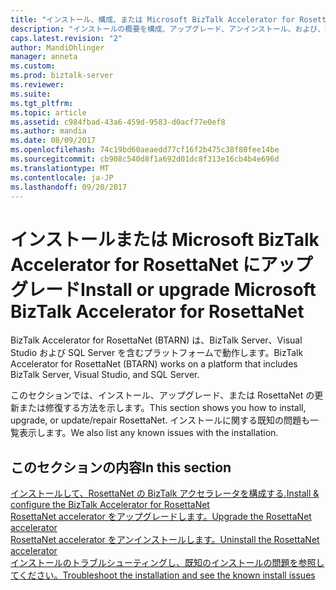 ```yaml
---
title: "インストール、構成、または Microsoft BizTalk Accelerator for RosettaNet (BTARN) のアップグレード |Microsoft ドキュメント"
description: "インストールの概要を構成、アップグレード、アンインストール、および、RosettaNet のアクセラレータの BizTalk Server でのトラブルシューティング"
caps.latest.revision: "2"
author: MandiOhlinger
manager: anneta
ms.custom: 
ms.prod: biztalk-server
ms.reviewer: 
ms.suite: 
ms.tgt_pltfrm: 
ms.topic: article
ms.assetid: c984fbad-43a6-459d-9583-d0acf77e0ef8
ms.author: mandia
ms.date: 08/09/2017
ms.openlocfilehash: 74c19bd60aeaedd77cf16f2b475c38f80fee14be
ms.sourcegitcommit: cb908c540d8f1a692d01dc8f313e16cb4b4e696d
ms.translationtype: MT
ms.contentlocale: ja-JP
ms.lasthandoff: 09/20/2017
---
```

# <a name="install-or-upgrade-microsoft-biztalk-accelerator-for-rosettanet"></a><span data-ttu-id="b0eca-103">インストールまたは Microsoft BizTalk Accelerator for RosettaNet にアップグレード</span><span class="sxs-lookup"><span data-stu-id="b0eca-103">Install or upgrade Microsoft BizTalk Accelerator for RosettaNet</span></span>

<span data-ttu-id="b0eca-104">BizTalk Accelerator for RosettaNet (BTARN) は、BizTalk Server、Visual Studio および SQL Server を含むプラットフォームで動作します。</span><span class="sxs-lookup"><span data-stu-id="b0eca-104">BizTalk Accelerator for RosettaNet (BTARN) works on a platform that includes BizTalk Server, Visual Studio, and SQL Server.</span></span>

<span data-ttu-id="b0eca-105">このセクションでは、インストール、アップグレード、または RosettaNet の更新または修復する方法を示します。</span><span class="sxs-lookup"><span data-stu-id="b0eca-105">This section shows you how to install, upgrade, or update/repair RosettaNet.</span></span> <span data-ttu-id="b0eca-106">インストールに関する既知の問題も一覧表示します。</span><span class="sxs-lookup"><span data-stu-id="b0eca-106">We also list any known issues with the installation.</span></span>

## <a name="in-this-section"></a><span data-ttu-id="b0eca-107">このセクションの内容</span><span class="sxs-lookup"><span data-stu-id="b0eca-107">In this section</span></span>

[<span data-ttu-id="b0eca-108">インストールして、RosettaNet の BizTalk アクセラレータを構成する.</span><span class="sxs-lookup"><span data-stu-id="b0eca-108">Install & configure the BizTalk Accelerator for RosettaNet</span></span>](install-configure-biztalk-accelerator-for-rosettanet.md)  
[<span data-ttu-id="b0eca-109">RosettaNet accelerator をアップグレードします。</span><span class="sxs-lookup"><span data-stu-id="b0eca-109">Upgrade the RosettaNet accelerator</span></span>](upgrade-biztalk-accelerator-for-rosettanet.md)  
[<span data-ttu-id="b0eca-110">RosettaNet accelerator をアンインストールします。</span><span class="sxs-lookup"><span data-stu-id="b0eca-110">Uninstall the RosettaNet accelerator</span></span>](uninstall-biztalk-accelerator-for-rosettanet.md)  
[<span data-ttu-id="b0eca-111">インストールのトラブルシューティングし、既知のインストールの問題を参照してください。</span><span class="sxs-lookup"><span data-stu-id="b0eca-111">Troubleshoot the installation and see the known install issues</span></span>](troubleshoot-known-issues-installation.md)
